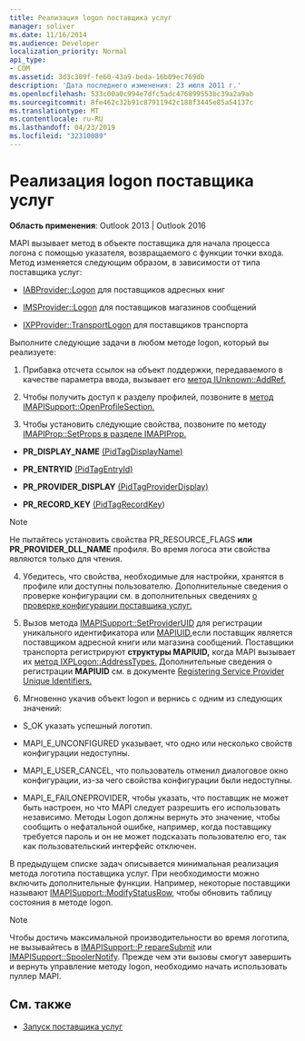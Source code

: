 ```yaml
---
title: Реализация logon поставщика услуг
manager: soliver
ms.date: 11/16/2014
ms.audience: Developer
localization_priority: Normal
api_type:
- COM
ms.assetid: 3d3c309f-fe60-43a9-beda-16b09ec769db
description: 'Дата последнего изменения: 23 июля 2011 г.'
ms.openlocfilehash: 533c00a0c994e7dfc5adc476899553bc39a2a9ab
ms.sourcegitcommit: 8fe462c32b91c87911942c188f3445e85a54137c
ms.translationtype: MT
ms.contentlocale: ru-RU
ms.lasthandoff: 04/23/2019
ms.locfileid: "32310089"
---
```

# <a name="implementing-service-provider-logon"></a>Реализация logon поставщика услуг

**Область применения**: Outlook 2013 | Outlook 2016 
  
MAPI вызывает метод в объекте поставщика для начала процесса логона с помощью указателя, возвращаемого с функции точки входа. Метод изменяется следующим образом, в зависимости от типа поставщика услуг:
  
- [IABProvider::Logon](iabprovider-logon.md) для поставщиков адресных книг 
    
- [IMSProvider::Logon](imsprovider-logon.md) для поставщиков магазинов сообщений 
    
- [IXPProvider::TransportLogon](ixpprovider-transportlogon.md) для поставщиков транспорта 
    
Выполните следующие задачи в любом методе logon, который вы реализуете:
  
1. Прибавка отсчета ссылок на объект поддержки, передаваемого в качестве параметра ввода, вызывает его [метод IUnknown::AddRef.](https://msdn.microsoft.com/library/ms691379%28v=VS.85%29.aspx) 
    
2. Чтобы получить доступ к разделу профилей, позвоните в [метод IMAPISupport::OpenProfileSection.](imapisupport-openprofilesection.md) 
    
3. Чтобы установить следующие свойства, позвоните по методу [IMAPIProp::SetProps в разделе IMAPIProp.](imapiprop-setprops.md) 
    
  - **PR_DISPLAY_NAME** [(PidTagDisplayName)](pidtagdisplayname-canonical-property.md)
    
  - **PR_ENTRYID** [(PidTagEntryId)](pidtagentryid-canonical-property.md)
    
  - **PR_PROVIDER_DISPLAY** [(PidTagProviderDisplay)](pidtagproviderdisplay-canonical-property.md)
    
  - **PR_RECORD_KEY** [(PidTagRecordKey](pidtagrecordkey-canonical-property.md))
    
  > [!NOTE]
  > Не пытайтесь установить свойства PR_RESOURCE_FLAGS  **или PR_PROVIDER_DLL_NAME** профиля. Во время логоса эти свойства являются только для чтения. 
  
4. Убедитесь, что свойства, необходимые для настройки, хранятся в профиле или доступны пользователю. Дополнительные сведения о проверке конфигурации см. в дополнительных сведениях [о проверке конфигурации поставщика услуг.](verifying-service-provider-configuration.md)
    
5. Вызов метода [IMAPISupport::SetProviderUID](imapisupport-setprovideruid.md) для регистрации уникального идентификатора или [MAPIUID,](mapiuid.md)если поставщик является поставщиком адресной книги или магазина сообщений. Поставщики транспорта регистрируют **структуры MAPIUID,** когда MAPI вызывает их [метод IXPLogon::AddressTypes.](ixplogon-addresstypes.md) Дополнительные сведения о регистрации **MAPIUID** см. в документе [Registering Service Provider Unique Identifiers.](registering-service-provider-unique-identifiers.md)
    
6. Мгновенно укачив объект logon и вернись с одним из следующих значений:
    
  - S_OK указать успешный логотип.
    
  - MAPI_E_UNCONFIGURED указывает, что одно или несколько свойств конфигурации недоступны.
    
  - MAPI_E_USER_CANCEL, что пользователь отменил диалоговое окно конфигурации, из-за чего свойства конфигурации были недоступны.
    
  - MAPI_E_FAILONEPROVIDER, чтобы указать, что поставщик не может быть настроен, но что MAPI следует разрешить его использовать независимо. Методы Logon должны вернуть это значение, чтобы сообщить о нефатальной ошибке, например, когда поставщику требуется пароль и он не может подсказать пользователю его, так как пользовательский интерфейс отключен. 
    
В предыдущем списке задач описывается минимальная реализация метода логотипа поставщика услуг. При необходимости можно включить дополнительные функции. Например, некоторые поставщики называют [IMAPISupport::ModifyStatusRow,](imapisupport-modifystatusrow.md) чтобы обновить таблицу состояния в методе logon. 
  
> [!NOTE]
> Чтобы достичь максимальной производительности во время логотипа, не вызывайтесь в [IMAPISupport::P repareSubmit](imapisupport-preparesubmit.md) или [IMAPISupport::SpoolerNotify](imapisupport-spoolernotify.md). Прежде чем эти вызовы смогут завершить и вернуть управление методу logon, необходимо начать использовать пуллер MAPI. 
  
## <a name="see-also"></a>См. также

- [Запуск поставщика услуг](starting-a-service-provider.md)

